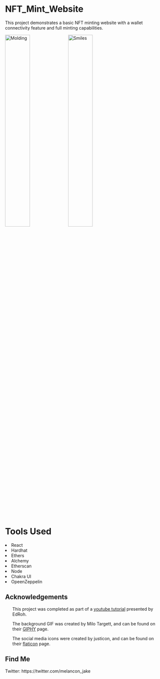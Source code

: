# NFT_Mint_Website

This project demonstrates a basic NFT minting website with a wallet connectivity feature and full minting capabilities.

<p></p>

<img alt="Molding" width="40%" src="screenshots/Molding" />
<img alt="Smiles" width="40%" src="screenshots/Smiles" />


<h1>Tools Used</h1>
<li>React</li>
<li>Hardhat</li>
<li>Ethers</li>
<li>Alchemy</li>
<li>Etherscan</li>
<li>Node</li>
<li>Chakra UI</li>
<li>OpeenZeppelin</li>

<h2>Acknowledgements</h2>
<ul>This project was completed as part of a <a href ="https://www.youtube.com/watch?v=ynFNLBP2TPs&t=170s">youtube tutorial</a> presented by EdRoh.</ul>


<ul>The background GIF was created by Milo Targett, and can be found on their <a href="https://giphy.com/milotargett">GIPHY</a> page.</ul>

<ul>The social media icons were created by justicon, and can be found on their <a href="https://www.flaticon.com/packs/social-media-154">flaticon</a> page.</ul>

<h2>Find Me</h2>
Twitter: https://twitter.com/melancon_jake
